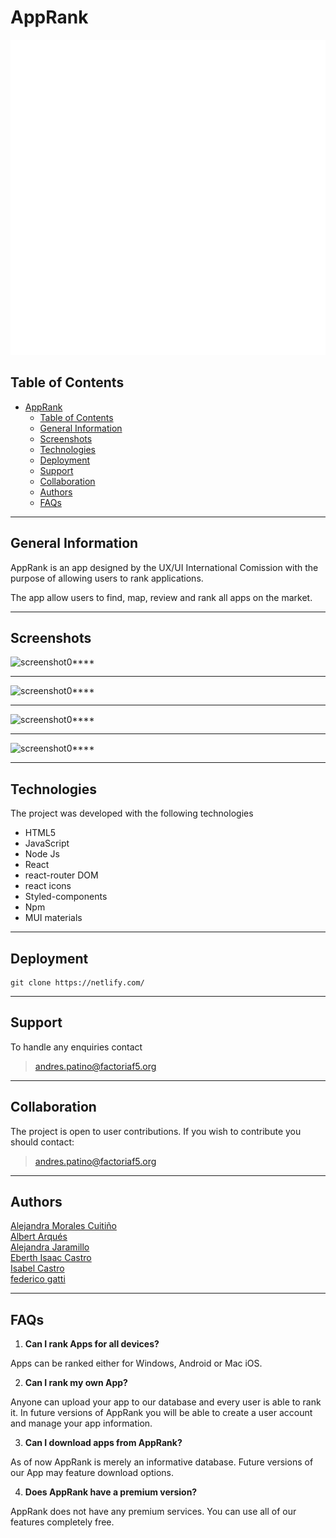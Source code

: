 # AppRank
![logo-AppRank](./src/assets/images/ranking-app-logo.svg)


## Table of Contents
- [AppRank](#apprank)
  - [Table of Contents](#table-of-contents)
  - [General Information](#general-information)
  - [Screenshots](#screenshots)
  - [Technologies](#technologies)
  - [Deployment](#deployment)
  - [Support](#support)
  - [Collaboration](#collaboration)
  - [Authors](#authors)
  - [FAQs](#faqs)

***
## General Information
AppRank is an app designed by the UX/UI International Comission with the purpose of allowing users to rank applications.  

The app allow users to find, map, review and rank all apps on the market.
 

***

## Screenshots

![screenshot0****](./src/assets/images/screenshoot01.png)
***
![screenshot0****](./src/assets/images/screenshoot02.png)
***
![screenshot0****](./src/assets/images/screenshoot03.png)

***
![screenshot0****](./src/assets/images/screenshoot04.png)

***
## Technologies
The project was developed with the following technologies
* HTML5
* JavaScript
* Node Js
* React
* react-router DOM
* react icons
* Styled-components
* Npm
* MUI materials


***
## Deployment

 ``` 
git clone https://netlify.com/
```

***


## Support

To handle any enquiries contact
>andres.patino@factoriaf5.org

***


## Collaboration
The project is open to user contributions. If you wish to contribute you should contact:

> andres.patino@factoriaf5.org
***
## Authors

[Alejandra Morales Cuitiño](https://github.com/AleMCuitino)  
[Albert Arqués](https://github.com/albertarques)   
[Alejandra Jaramillo](https://github.com/AlexandraJaramillo)  
[Eberth Isaac Castro](https://github.com/EberthCastro)  
[Isabel Castro](https://github.com/Behbiz)   
[federico gatti](https://github.com/fcegatti)



***
## FAQs

1. **Can I rank Apps for all devices?**

Apps can be ranked either for Windows, Android or Mac iOS.

2. **Can I rank my own App?**

Anyone can upload your app to our database and every user is able to rank it. In future versions of AppRank you will be able to create a user account and manage your app information.

3. **Can I download apps from AppRank?**

As of now AppRank is merely an informative database. Future versions of our App may feature download options.

4. **Does AppRank have a premium version?**

AppRank does not have any premium services. You can use all of our features completely free.




 ``` 
 





